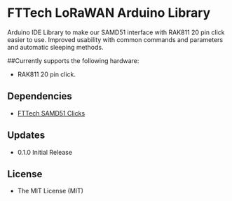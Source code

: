 # FTTech LoRaWAN Arduino Library

Arduino IDE Library to make our SAMD51 interface with RAK811 20 pin click easier to use. Improved usability with common commands and parameters and automatic sleeping methods.

##Currently supports the following hardware:
- RAK811 20 pin click.

## Dependencies
- [FTTech SAMD51 Clicks](https://github.com/FTTechBrasil/FTTech_SAMD51_Clicks)

## Updates
* 0.1.0 Initial Release

## License
- The MIT License (MIT)
